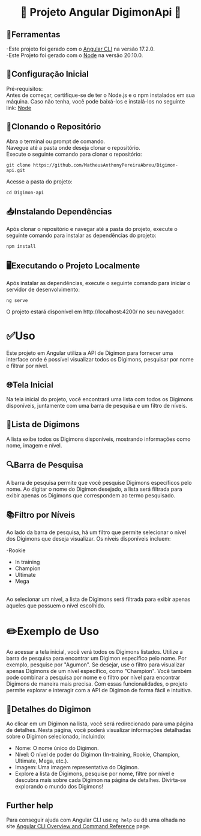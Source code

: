 <div align ="center">
<h1>👾
Projeto Angular DigimonApi 👾
</h1>
</div>

## 🦾Ferramentas
-Este projeto foi gerado com o [Angular CLI](https://github.com/angular/angular-cli) na versão 17.2.0.
<br>
-Este Projeto foi gerado com o [Node](https://nodejs.org/en) na versão 20.10.0.

## 🧩Configuração Inicial
Pré-requisitos:
<br>
Antes de começar, certifique-se de ter o Node.js e o npm instalados em sua máquina. Caso não tenha, você pode baixá-los e instalá-los no seguinte link: [Node](https://nodejs.org/en)

## 📑Clonando o Repositório
Abra o terminal ou prompt de comando.
<br>
Navegue até a pasta onde deseja clonar o repositório.
<br>
Execute o seguinte comando para clonar o repositório:

`git clone https://github.com/MatheusAnthonyPereiraAbreu/Digimon-api.git`

Acesse a pasta do projeto:

`cd Digimon-api`

## 📥Instalando Dependências
Após clonar o repositório e navegar até a pasta do projeto, execute o seguinte comando para instalar as dependências do projeto:

`npm install`

## 🖥Executando o Projeto Localmente
Após instalar as dependências, execute o seguinte comando para iniciar o servidor de desenvolvimento:

`ng serve`

O projeto estará disponível em http://localhost:4200/ no seu navegador.

# ✅Uso
Este projeto em Angular utiliza a API de Digimon para fornecer uma interface onde é possível visualizar todos os Digimons, pesquisar por nome e filtrar por nível.

## 🌐Tela Inicial
Na tela inicial do projeto, você encontrará uma lista com todos os Digimons disponíveis, juntamente com uma barra de pesquisa e um filtro de níveis.

## 📜Lista de Digimons
A lista exibe todos os Digimons disponíveis, mostrando informações como nome, imagem e nível.

## 🔍Barra de Pesquisa
A barra de pesquisa permite que você pesquise Digimons específicos pelo nome. Ao digitar o nome do Digimon desejado, a lista será filtrada para exibir apenas os Digimons que correspondem ao termo pesquisado.

## 📚Filtro por Níveis
Ao lado da barra de pesquisa, há um filtro que permite selecionar o nível dos Digimons que deseja visualizar. Os níveis disponíveis incluem:

-Rookie
- In training
- Champion
- Ultimate
- Mega
<br>
Ao selecionar um nível, a lista de Digimons será filtrada para exibir apenas aqueles que possuem o nível escolhido.

# ✏️Exemplo de Uso
Ao acessar a tela inicial, você verá todos os Digimons listados.
Utilize a barra de pesquisa para encontrar um Digimon específico pelo nome. Por exemplo, pesquise por "Agumon".
Se desejar, use o filtro para visualizar apenas Digimons de um nível específico, como "Champion".
Você também pode combinar a pesquisa por nome e o filtro por nível para encontrar Digimons de maneira mais precisa.
Com essas funcionalidades, o projeto permite explorar e interagir com a API de Digimon de forma fácil e intuitiva.

## 📖Detalhes do Digimon
Ao clicar em um Digimon na lista, você será redirecionado para uma página de detalhes. Nesta página, você poderá visualizar informações detalhadas sobre o Digimon selecionado, incluindo:
<br>
* Nome: O nome único do Digimon.
* Nível: O nível de poder do Digimon (In-training, Rookie, Champion, Ultimate, Mega, etc.).
* Imagem: Uma imagem representativa do Digimon.
* Explore a lista de Digimons, pesquise por nome, filtre por nível e descubra mais sobre cada Digimon na página de detalhes. Divirta-se explorando o mundo dos Digimons!

## Further help

Para conseguir ajuda com Angular CLI use `ng help` ou dê uma olhada no site [Angular CLI Overview and Command Reference](https://angular.io/cli) page.
